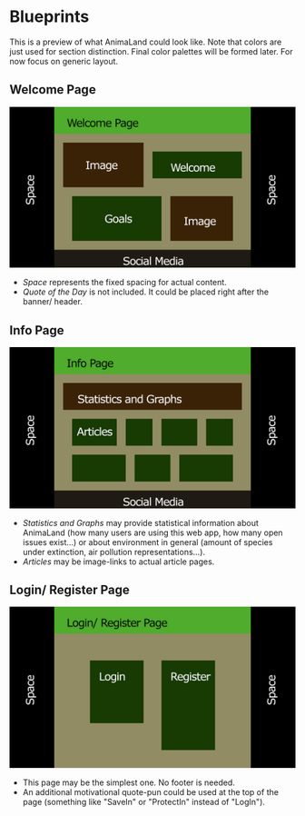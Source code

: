 # Blueprints

This is a preview of what AnimaLand could look like. Note that colors are just used for section distinction. Final color palettes will be formed later. For now focus on generic layout.

## Welcome Page

![Blueprint of Welcome Page](res/AnimaLand_Welcome.png)

- _Space_ represents the fixed spacing for actual content.
- _Quote of the Day_ is not included. It could be placed right after the banner/ header.

## Info Page

![Blueprint of Info Page](res/AnimaLand_Info.png)

- _Statistics and Graphs_ may provide statistical information about AnimaLand (how many users are using this web app, how many open issues exist...) or about environment in general (amount of species under extinction, air pollution representations...).
- _Articles_ may be image-links to actual article pages.

## Login/ Register Page
![Blueprint of Login/ Register Page](res/AnimaLand_Login.png)

- This page may be the simplest one. No footer is needed.
- An additional motivational quote-pun could be used at the top of the page (something like "SaveIn" or "ProtectIn" instead of "LogIn").
